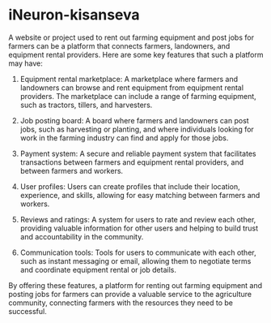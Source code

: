 # iNeuron-kisanseva

A website or project used to rent out farming equipment and post jobs for farmers can be a platform that connects farmers, landowners, and equipment rental providers. Here are some key features that such a platform may have:

1) Equipment rental marketplace: A marketplace where farmers and landowners can browse and rent equipment from equipment rental providers. The marketplace can include a range of farming equipment, such as tractors, tillers, and harvesters.

2) Job posting board: A board where farmers and landowners can post jobs, such as harvesting or planting, and where individuals looking for work in the farming industry can find and apply for those jobs.

3) Payment system: A secure and reliable payment system that facilitates transactions between farmers and equipment rental providers, and between farmers and workers.

4) User profiles: Users can create profiles that include their location, experience, and skills, allowing for easy matching between farmers and workers.

5) Reviews and ratings: A system for users to rate and review each other, providing valuable information for other users and helping to build trust and accountability in the community.

6) Communication tools: Tools for users to communicate with each other, such as instant messaging or email, allowing them to negotiate terms and coordinate equipment rental or job details.

By offering these features, a platform for renting out farming equipment and posting jobs for farmers can provide a valuable service to the agriculture community, connecting farmers with the resources they need to be successful.

